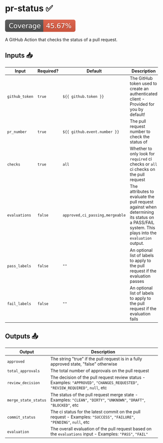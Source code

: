 # pr-status ✅

[![coverage](./badges/coverage.svg)](./badges/coverage.svg)

A GitHub Action that checks the status of a pull request.

## Inputs 📥

| Input | Required? | Default | Description |
| ----- | --------- | ------- | ----------- |
| `github_token` | `true` | `${{ github.token }}` | The GitHub token used to create an authenticated client - Provided for you by default! |
| `pr_number` | `true` | `${{ github.event.number }}` | The pull request number to check the status of |
| `checks` | `true` | `all` | Whether to only look for `required` ci checks or `all` ci checks on the pull request |
| `evaluations` | `false` | `approved,ci_passing,mergeable` | The attributes to evaluate the pull request against when determining its status on a PASS/FAIL system. This plays into the `evaluation` output. |
| `pass_labels` | `false` | `""` | An optional list of labels to apply to the pull request if the evaluation passes |
| `fail_labels` | `false` | `""` | An optional list of labels to apply to the pull request if the evaluation fails |

## Outputs 📤

| Output | Description |
| ------ | ----------- |
| `approved` | The string "true" if the pull request is in a fully approved state, "false" otherwise |
| `total_approvals` | The total number of approvals on the pull request |
| `review_decision` | The decision of the pull request review status - Examples: `"APPROVED"`, `"CHANGES_REQUESTED"`, `"REVIEW_REQUIRED"`, `null`, etc |
| `merge_state_status` | The status of the pull request merge state - Examples: `"CLEAN"`, `"DIRTY"`, `"UNKNOWN"`, `"DRAFT"`, `"BLOCKED"`, etc |
| `commit_status` | The ci status for the latest commit on the pull request - Examples: `"SUCCESS"`, `"FAILURE"`, `"PENDING"`, `null`, etc |
| `evaluation` | The overall evaluation of the pull request based on the `evaluations` input - Examples: `"PASS"`, `"FAIL"` |
